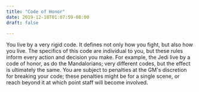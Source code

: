 ```yaml
---
title: "Code of Honor"
date: 2019-12-18T01:07:59-08:00
draft: false

---
```


You live by a very rigid code. It defines not only how you fight, but also how you live. The specifics of this code are individual to you, but these rules inform every action and decision you make. For example, the Jedi live by a code of honor, as do the Mandalorians; very different codes, but the effect is ultimately the same. You are subject to penalties at the GM's discretion for breaking your code; these penalties might be for a single scene, or reach beyond it at which point staff will become involved.